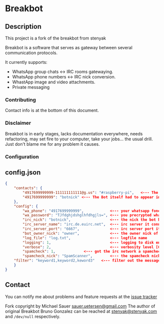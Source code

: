 Breakbot
========

Description
-----------

This project is a fork of the breakbot from stenyak

Breakbot is a software that serves as gateway between several communication protocols.

It currently supports:

 * WhatsApp group chats <-> IRC rooms gatewaying.
 * WhatsApp phone numbers <-> IRC nick conversion.
 * WhastApp image and video attachments.
 * Private messaging


### Contributing

Contact info is at the bottom of this document.

### Disclaimer

Breakbot is in early stages, lacks documentation everywhere, needs refactoring, may set fire to your computer, take your jobs... the usual drill. Just don't blame me for any problem it causes.


### Configuration

## config.json

```json
{
    "contacts": {
        "4917699999999-111111111111@g.us": "#raspberry-pi",   <--- The Whatsapp Group chat that is binded to a IRC Channel
        "4917699999999": "botnick" <--- The Bot itself had to appear in the contact list too, you can add a lot more receipients
    },
    "config": {
        "wa_phone": "4917699999999",            <--- your whatsapp fone number with country code
        "wa_password": "TJfdghjdshglhfdhgjls=", <--- you precrypted whatsapp password string
        "irc_nick": "botnick",                  <--- the nick the bot has on IRC
        "irc_server_name": "irc.de.euirc.net",  <--- irc server it connects to
        "irc_server_port": "6667",              <--- irc server port it should use
        "bot_owner_nick": "owner",              <--- the owner nick of the bot
        "log_file": "log.txt",                  <--- logfile name
        "logging": 1,                           <--- logging to disk enable [0=no 1=yes]
        "verbose": 2,                           <--- verbosity level [0-4 higher so more messages (for the whatsapp group chat id you can use level 4)
        "spamcheck": 1,				<--- got the irc network a spamcheck [0=no 1=yes]
        "spamcheck_nick": "SpamScanner",        <--- the spamcheck nickname that checks [for none leave it as it is]
	"filter": "keyword1,keyword2,keword3"	<--- filter out the messages that get forwarded? then put in the keywords delimited by comma, else leave it blank
    }
}
```

Contact
------

You can notify me about problems and feature requests at the [issue tracker](https://github.com/ninharp/breakbot/issues)

Fork copyright by Michael Sauer [sauer.uetersen@gmail.com](mailto:sauer.uetersen@gmail.com)
The author of original Breakbot Bruno Gonzalez can be reached at [stenyak@stenyak.com](mailto:stenyak@stenyak.com) and `/dev/null` respectively.

